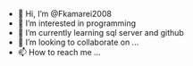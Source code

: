 - 👋 Hi, I’m @Fkamarei2008
- 👀 I’m interested in programming
- 🌱 I’m currently learning sql server and github 
- 💞️ I’m looking to collaborate on ...
- 📫 How to reach me ...

<!---
Fkamarei2008/Fkamarei2008 is a ✨ special ✨ repository because its `README.md` (this file) appears on your GitHub profile.
You can click the Preview link to take a look at your changes.
--->
